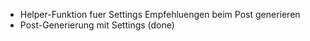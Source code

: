 - Helper-Funktion fuer Settings Empfehluengen beim Post generieren
- Post-Generierung mit Settings (done)
